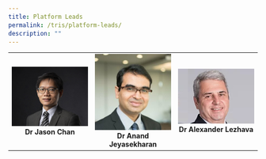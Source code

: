 ```yaml
---
title: Platform Leads
permalink: /tris/platform-leads/
description: ""
---
```

<table>
	<tbody>
		<tr>
			<td width="25%">
				<img style="width:200px" src="/images/Leaders/dr-jason-chan.jpg">
				<div align="center"><b>Dr Jason Chan</b></div>
			</td>
			<td width="25%">
				<img style="width:200px" src="/images/Leaders/anand-jeyasekharan.jpg">
				<div align="center"><b>Dr Anand Jeyasekharan</b></div>
			</td>
			<td width="25%">
				<img style="width:200px" src="/images/Leaders/dr-alexandra-lezhava.jpg">
				<div align="center"><b>Dr Alexander Lezhava</b></div>
			</td>
		</tr>
	</tbody>
</table>